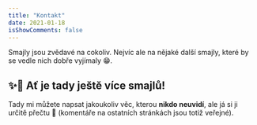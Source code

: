 ```yaml
---
title: "Kontakt"
date: 2021-01-18
isShowComments: false
---
```


Smajly jsou zvědavé na cokoliv. Nejvíc ale na nějaké další smajly, které by se vedle nich dobře vyjímaly 😁.

## ✨🙌 Ať je tady ještě více smajlů!
Tady mi můžete napsat jakoukoliv věc, kterou **nikdo neuvidí**, ale já si ji určitě přečtu 🙂 (komentáře na ostatních stránkách jsou totiž veřejné).

<Contact />